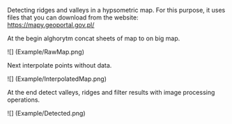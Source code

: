 Detecting ridges and valleys in a hypsometric map. For this purpose, it uses files that you can download from the website: https://mapy.geoportal.gov.pl/

At the begin alghorytm concat sheets of map to on big map.

![] (Example/RawMap.png)

Next interpolate points without data.

![] (Example/InterpolatedMap.png)

At the end detect valleys, ridges and filter results with image processing operations. 

![] (Example/Detected.png)

